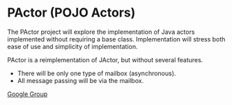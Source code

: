 PActor (POJO Actors)
======

The PActor project will explore the implementation of Java actors implemented without requiring a base class.
Implementation will stress both ease of use and simplicity of implementation.

PActor is a reimplementation of JActor, but without several features.
- There will be only one type of mailbox (asynchronous).
- All message passing will be via the mailbox.

[Google Group](https://groups.google.com/forum/?hl=en&fromgroups#!forum/agilewikidevelopers)
